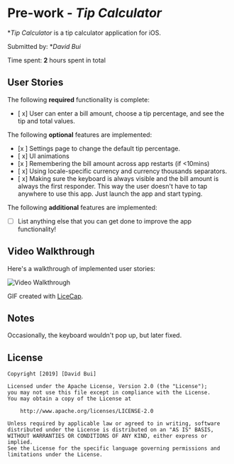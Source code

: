 # Pre-work - *Tip Calculator*

**Tip Calculator* is a tip calculator application for iOS.

Submitted by: **David Bui*

Time spent: **2** hours spent in total

## User Stories

The following **required** functionality is complete:

* [ x] User can enter a bill amount, choose a tip percentage, and see the tip and total values.

The following **optional** features are implemented:
* [x ] Settings page to change the default tip percentage.
* [ x] UI animations
* [x ] Remembering the bill amount across app restarts (if <10mins)
* [ x] Using locale-specific currency and currency thousands separators.
* [ x] Making sure the keyboard is always visible and the bill amount is always the first responder. This way the user doesn't have to tap anywhere to use this app. Just launch the app and start typing.

The following **additional** features are implemented:

- [ ] List anything else that you can get done to improve the app functionality!

## Video Walkthrough 

Here's a walkthrough of implemented user stories:

<img src='https://imgur.com/A2JHTE8' title='Tip Calculator' width='' alt='Video Walkthrough' />

GIF created with [LiceCap](http://www.cockos.com/licecap/).

## Notes

Occasionally, the keyboard wouldn't pop up, but later fixed.

## License

    Copyright [2019] [David Bui]

    Licensed under the Apache License, Version 2.0 (the "License");
    you may not use this file except in compliance with the License.
    You may obtain a copy of the License at

        http://www.apache.org/licenses/LICENSE-2.0

    Unless required by applicable law or agreed to in writing, software
    distributed under the License is distributed on an "AS IS" BASIS,
    WITHOUT WARRANTIES OR CONDITIONS OF ANY KIND, either express or implied.
    See the License for the specific language governing permissions and
    limitations under the License.

